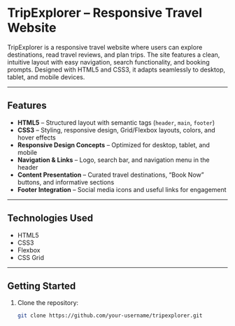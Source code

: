 # TripExplorer – Responsive Travel Website

TripExplorer is a responsive travel website where users can explore destinations, read travel reviews, and plan trips. The site features a clean, intuitive layout with easy navigation, search functionality, and booking prompts. Designed with HTML5 and CSS3, it adapts seamlessly to desktop, tablet, and mobile devices.

---

## Features

- **HTML5** – Structured layout with semantic tags (`header`, `main`, `footer`)
- **CSS3** – Styling, responsive design, Grid/Flexbox layouts, colors, and hover effects
- **Responsive Design Concepts** – Optimized for desktop, tablet, and mobile
- **Navigation & Links** – Logo, search bar, and navigation menu in the header
- **Content Presentation** – Curated travel destinations, “Book Now” buttons, and informative sections
- **Footer Integration** – Social media icons and useful links for engagement

---

## Technologies Used

- HTML5
- CSS3
- Flexbox
- CSS Grid

---

## Getting Started

1. Clone the repository:
   ```bash
   git clone https://github.com/your-username/tripexplorer.git
                                                                          Thank You For Visiting My Website !
